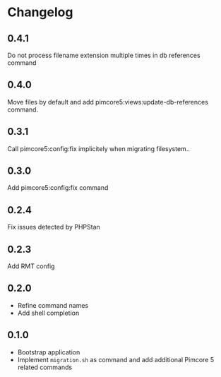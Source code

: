 Changelog
=========

0.4.1
-----

Do not process filename extension multiple times in db references command

0.4.0
-----

Move files by default and add pimcore5:views:update-db-references command.

0.3.1
-----

Call pimcore5:config:fix implicitely when migrating filesystem..

0.3.0
-----

Add pimcore5:config:fix command

0.2.4
-----

Fix issues detected by PHPStan

0.2.3
-----

Add RMT config

0.2.0
-----

* Refine command names
* Add shell completion

0.1.0
-----

* Bootstrap application
* Implement `migration.sh` as command and add additional Pimcore 5 related commands
